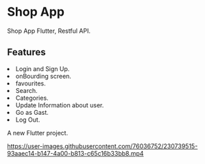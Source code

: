 # Shop App

Shop App Flutter, Restful API.

## Features

 <li> Login and Sign Up.
 <li> onBourding screen.
 <li> favourites.
 <li> Search.
 <li> Categories.
 <li> Update Information about user.
 <li> Go as Gast.
 <li> Log Out.

A new Flutter project.


https://user-images.githubusercontent.com/76036752/230739515-93aaec14-b147-4a00-b813-c65c16b33bb8.mp4
